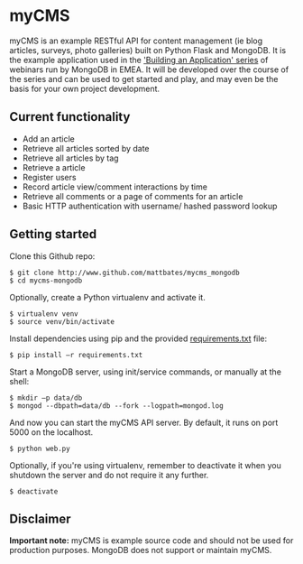myCMS
=====

myCMS is an example RESTful API for content management (ie blog articles, surveys, photo galleries) built on Python Flask and MongoDB. It is the example application used in the ['Building an Application' series](https://www.mongodb.com/webinar/build_app-part_1) of webinars run by MongoDB in EMEA. It will be developed over the course of the series and can be used to get started and play, and may even be the basis for your own project development.

Current functionality
---------------------

* Add an article 
* Retrieve all articles sorted by date
* Retrieve all articles by tag
* Retrieve a article
* Register users
* Record article view/comment interactions by time
* Retrieve all comments or a page of comments for an article
* Basic HTTP authentication with username/ hashed password lookup

Getting started
---------------

Clone this Github repo:
```shell
$ git clone http://www.github.com/mattbates/mycms_mongodb
$ cd mycms-mongodb
```

Optionally, create a Python virtualenv and activate it.
```shell
$ virtualenv venv
$ source venv/bin/activate
```

Install dependencies using pip and the provided [requirements.txt](../master/requirements.txt) file:
```shell
$ pip install –r requirements.txt
```

Start a MongoDB server, using init/service commands, or manually at the shell:
```shell
$ mkdir –p data/db
$ mongod --dbpath=data/db --fork --logpath=mongod.log
```

And now you can start the myCMS API server. By default, it runs on port 5000 on the localhost.

```shell
$ python web.py
```

Optionally, if you're using virtualenv, remember to deactivate it when you shutdown the server and do not require it any further.

```shell
$ deactivate
```

Disclaimer
----------

**Important note:** myCMS is example source code and should not be used for production purposes. MongoDB does not support or maintain myCMS.